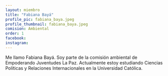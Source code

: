 ```yaml
---
layout: miembro
title: "Fabiana Bayá"
profile_pic: fabiana_baya.jpeg
profile_thumbnail: fabiana_baya.jpeg
comision: Ambiental
order: 1
facebook: 
instagram: 
---
```


Me llamo Fabiana Bayá. Soy parte de la comisión ambiental de Empoderando Juventudes La Paz. Actualmente estoy estudiando Ciencias Políticas y Relaciones Internacionales en la Universidad Católica.
